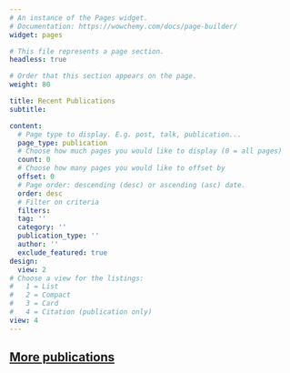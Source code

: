 ```yaml
---
# An instance of the Pages widget.
# Documentation: https://wowchemy.com/docs/page-builder/
widget: pages

# This file represents a page section.
headless: true

# Order that this section appears on the page.
weight: 80

title: Recent Publications
subtitle:

content:
  # Page type to display. E.g. post, talk, publication...
  page_type: publication
  # Choose how much pages you would like to display (0 = all pages)
  count: 0
  # Choose how many pages you would like to offset by
  offset: 0
  # Page order: descending (desc) or ascending (asc) date.
  order: desc
  # Filter on criteria
  filters:
  tag: ''
  category: ''
  publication_type: ''
  author: ''
  exclude_featured: true
design:
  view: 2
# Choose a view for the listings:
#   1 = List
#   2 = Compact
#   3 = Card
#   4 = Citation (publication only)
view: 4
---
```


## [More publications](./publication/)
